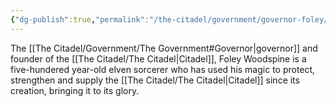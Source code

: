 ```yaml
---
{"dg-publish":true,"permalink":"/the-citadel/government/governor-foley/"}
---
```


The [[The Citadel/Government/The Government#Governor\|governor]] and founder of the [[The Citadel/The Citadel\|Citadel]], Foley Woodspine is a five-hundered year-old elven sorcerer who has used his magic to protect, strengthen and supply the [[The Citadel/The Citadel\|Citadel]] since its creation, bringing it to its glory.
